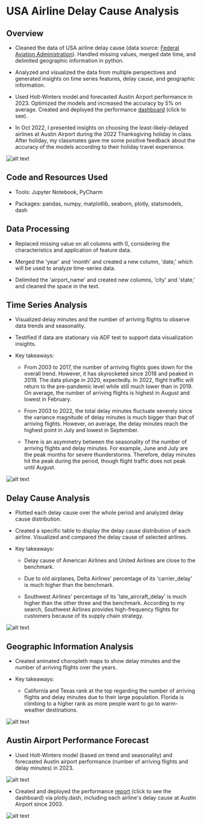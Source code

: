 # USA Airline Delay Cause Analysis

## Overview
- Cleaned the data of USA airline delay cause (data source: [Federal Aviation Administration](https://www.faa.gov/data_research)). Handled missing values, merged date time, and delimited geographic information in python.

- Analyzed and visualized the data from multiple perspectives and generated insights on time series features, delay cause, and geographic information.

- Used Holt-Winters model and forecasted Austin Airport performance in 2023. Optimized the models and increased the accuracy by 5% on average. Created and deployed the performance [dashboard](https://austin-ariport-delay-cause-dashboard.onrender.com) (click to see).

- In Oct 2022, I presented insights on choosing the least-likely-delayed airlines at Austin Airport during the 2022 Thanksgiving holiday in class. After holiday, my classmates gave me some positive feedback about the accuracy of the models according to their holiday travel experience.

![alt text](https://github.com/Doravado/usa_airline_delay_cause/blob/main/image/head.png)

## Code and Resources Used
- Tools: Jupyter Notebook, PyCharm<br>

- Packages: pandas, numpy, matplotlib, seaborn, plotly, statsmodels, dash

## Data Processing
- Replaced missing value on all columns with 0, considering the characteristics and application of feature data.

- Merged the 'year' and 'month' and created a new column, 'date,' which will be used to analyze time-series data.

- Delimited the 'airport_name' and created new columns, 'city' and 'state,' and cleaned the space in the text.

## Time Series Analysis
- Visualized delay minutes and the number of arriving flights to observe data trends and seasonality.

- Testified if data are stationary via ADF test to support data visualization insights.

- Key takeaways:
  - From 2003 to 2017, the number of arriving flights goes down for the overall trend. However, it has skyrocketed since 2018 and peaked in 2019. The data plunge in 2020, expectedly. In 2022, flight traffic will return to the pre-pandemic level while still much lower than in 2019. On average, the number of arriving flights is highest in August and lowest in February.

  - From 2003 to 2022, the total delay minutes fluctuate severely since the variance magnitude of delay minutes is much bigger than that of arriving flights. However, on average, the delay minutes reach the highest point in July and lowest in September.

  - There is an asymmetry between the seasonality of the number of arriving flights and delay minutes. For example, June and July are the peak months for severe thunderstorms. Therefore, delay minutes hit the peak during the period, though flight traffic does not peak until August.

![alt text](https://github.com/Doravado/usa_airline_delay_cause/blob/main/image/delay%20minutes%20over%20years.png)

## Delay Cause Analysis
- Plotted each delay cause over the whole period and analyzed delay cause distribution.

- Created a specific table to display the delay cause distribution of each airline. Visualized and compared the delay cause of selected airlines.

- Key takeaways:
  - Delay cause of American Airlines and United Airlines are close to the benchmark.

  - Due to old airplanes, Delta Airlines' percentage of its 'carrier_delay' is much higher than the benchmark.  

  - Southwest Airlines' percentage of its 'late_aircraft_delay' is much higher than the other three and the benchmark. According to my search, Southwest Airlines provides high-frequency flights for customers because of its supply chain strategy.

![alt text](https://github.com/Doravado/usa_airline_delay_cause/blob/main/image/delay%20cause%20over%20years.png)

## Geographic Information Analysis
- Created animated choropleth maps to show delay minutes and the number of arriving flights over the years.

- Key takeaways:
  - California and Texas rank at the top regarding the number of arriving flights and delay minutes due to their large population. Florida is climbing to a higher rank as more people want to go to warm-weather destinations.

![alt text](https://github.com/Doravado/usa_airline_delay_cause/blob/main/image/animated_map.gif)

## Austin Airport Performance Forecast
- Used Holt-Winters model (based on trend and seasonality) and forecasted Austin airport performance (number of arriving flights and delay minutes) in 2023.

![alt text](https://github.com/Doravado/usa_airline_delay_cause/blob/main/image/delay%20minutes%20forecast.png)

- Created and deployed the performance [report](https://austin-ariport-delay-cause-dashboard.onrender.com) (click to see the dashboard) via plotly.dash, including each airline's delay cause at Austin Airport since 2003.

![alt text](https://github.com/Doravado/usa_airline_delay_cause/blob/main/image/dashboard2.png)
